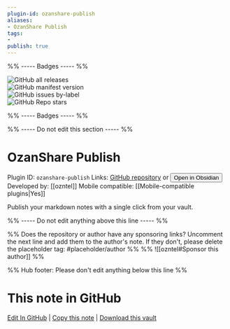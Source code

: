 ```yaml
---
plugin-id: ozanshare-publish
aliases:
- OzanShare Publish
tags: 
- 
publish: true
---
```


%% ----- Badges ----- %%

![GitHub all releases](https://img.shields.io/github/downloads/ozntel/ozanshare-publish-plugin/total?color=573E7A&logo=github&style=for-the-badge)   
![GitHub manifest version](https://img.shields.io/github/manifest-json/v/ozntel/ozanshare-publish-plugin?color=573E7A&logo=github&style=for-the-badge)   
![GitHub issues by-label](https://img.shields.io/github/issues/ozntel/ozanshare-publish-plugin/help%20wanted?color=573E7A&logo=github&style=for-the-badge)   
![GitHub Repo stars](https://img.shields.io/github/stars/ozntel/ozanshare-publish-plugin?color=573E7A&logo=github&style=for-the-badge)

%% ----- Badges ----- %%

%% ----- Do not edit this section ----- %%

# OzanShare Publish

Plugin ID: `ozanshare-publish`
Links: [GitHub repository](https://github.com/ozntel/ozanshare-publish-plugin) or [<button id=HH>Open in Obsidian</button>](obsidian://goto-plugin?id=ozanshare-publish)
Developed by: [[ozntel]]
Mobile compatible: [[Mobile-compatible plugins|Yes]]

Publish your markdown notes with a single click from your vault.

%% ----- Do not edit anything above this line ----- %% 

%% Does the repository or author have any sponsoring links? Uncomment the next line and add them to the author's note. If they don't, please delete the placeholder tag: #placeholder/author %%
%% ![[ozntel#Sponsor this author]] %%

%% Hub footer: Please don't edit anything below this line %%

# This note in GitHub

<span class="git-footer">[Edit In GitHub](https://github.dev/obsidian-community/obsidian-hub/blob/main/02%20-%20Community%20Expansions/02.05%20All%20Community%20Expansions/Plugins/ozanshare-publish.md "git-hub-edit-note") | [Copy this note](https://raw.githubusercontent.com/obsidian-community/obsidian-hub/main/02%20-%20Community%20Expansions/02.05%20All%20Community%20Expansions/Plugins/ozanshare-publish.md "git-hub-copy-note") | [Download this vault](https://github.com/obsidian-community/obsidian-hub/archive/refs/heads/main.zip "git-hub-download-vault") </span>
